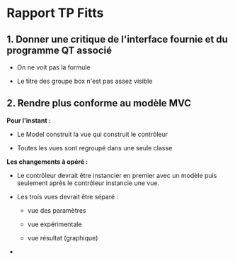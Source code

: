 # Rapport TP Fitts

## 1. Donner une critique de l'interface fournie et du programme QT associé

- On ne voit pas la formule

- Le titre des groupe box n'est pas assez visible

## 2. Rendre plus conforme au modèle MVC

**Pour l'instant :**

- Le Model construit la vue qui construit le contrôleur

- Toutes les vues sont regroupé dans une seule classe

**Les changements à opéré :**

- Le contrôleur devrait être instancier en premier avec un modèle puis seulement après le contrôleur instancie une vue.

- Les trois vues devrait être séparé :
  
  - vue des paramètres
  
  - vue expérimentale
  
  - vue résultat (graphique)

- 
